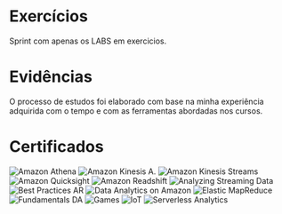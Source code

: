 # Exercícios

Sprint com apenas os LABS em exercicios.


# Evidências

O processo de estudos foi elaborado com base na minha experiência adquirida com o tempo e com as ferramentas abordadas nos cursos.

# Certificados
![Amazon Athena](certificados/Amazon%20Athena.jpg)
![Amazon Kinesis A.](certificados/Amazon%20Kinesis%20A.jpg)
![Amazon Kinesis Streams](certificados/Amazon%20Kinesis%20Streams.jpg)
![Amazon Quicksight](certificados/Amazon%20Quicksight.jpg)
![Amazon Readshift](certificados/Amazon%20Readshift.jpg)
![Analyzing Streaming Data](certificados/Analyzing%20Streaming%20Data.jpg)
![Best Practices AR](certificados/Best%20Practices%20AR.jpg)
![Data Analytics on Amazon](certificados/Data%20Analytics%20on%20Amazon.jpg)
![Elastic MapReduce](certificados/Elastic%20MapReduce.jpg)
![Fundamentals DA](certificados/Fundamentals%20DA.jpg)
![Games](certificados/Games.jpg)
![IoT](certificados/IoT.jpg)
![Serverless Analytics](certificados/Serverless%20Analytics.jpg)